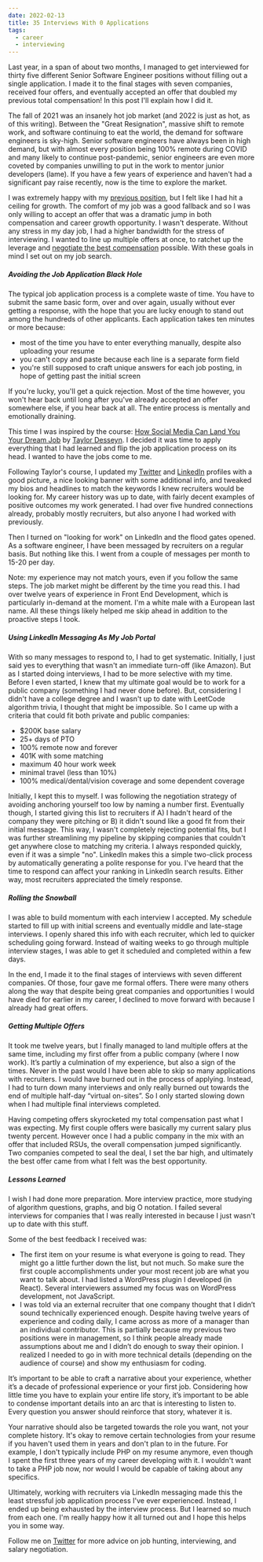 ```yaml
---
date: 2022-02-13
title: 35 Interviews With 0 Applications
tags:
  - career
  - interviewing
---
```


Last year, in a span of about two months, I managed to get interviewed for thirty five different Senior Software Engineer positions without filling out a single application. I made it to the final stages with seven companies, received four offers, and eventually accepted an offer that doubled my previous total compensation! In this post I'll explain how I did it.

The fall of 2021 was an insanely hot job market (and 2022 is just as hot, as of this writing). Between the "Great Resignation", massive shift to remote work, and software continuing to eat the world, the demand for software engineers is sky-high. Senior software engineers have always been in high demand, but with almost every position being 100% remote during COVID and many likely to continue post-pandemic, senior engineers are even more coveted by companies unwilling to put in the work to mentor junior developers (lame). If you have a few years of experience and haven't had a significant pay raise recently, now is the time to explore the market.

I was extremely happy with my [previous position](/two-year-work-retrospective), but I felt like I had hit a ceiling for growth. The comfort of my job was a good fallback and so I was only willing to accept an offer that was a dramatic jump in both compensation and career growth opportunity. I wasn't desperate. Without any stress in my day job, I had a higher bandwidth for the stress of interviewing. I wanted to line up multiple offers at once, to ratchet up the leverage and [negotiate the best compensation](/always-negotiate-your-salary) possible. With these goals in mind I set out on my job search.

##### Avoiding the Job Application Black Hole

The typical job application process is a complete waste of time. You have to submit the same basic form, over and over again, usually without ever getting a response, with the hope that you are lucky enough to stand out among the hundreds of other applicants. Each application takes ten minutes or more because:

- most of the time you have to enter everything manually, despite also uploading your resume
- you can't copy and paste because each line is a separate form field
- you're still supposed to craft unique answers for each job posting, in hope of getting past the initial screen

If you're lucky, you'll get a quick rejection. Most of the time however, you won't hear back until long after you've already accepted an offer somewhere else, if you hear back at all. The entire process is mentally and emotionally draining.

This time I was inspired by the course: [How Social Media Can Land You Your Dream Job](https://egghead.io/talks/egghead-how-social-media-can-land-you-your-dream-job) by [Taylor Desseyn](https://twitter.com/tdesseyn). I decided it was time to apply everything that I had learned and flip the job application process on its head. I wanted to have the jobs come to me.

Following Taylor's course, I updated my [Twitter](https://twitter.com/simpixelated) and [LinkedIn](https://www.linkedin.com/in/jordankohl/) profiles with a good picture, a nice looking banner with some additional info, and tweaked my bios and headlines to match the keywords I knew recruiters would be looking for. My career history was up to date, with fairly decent examples of positive outcomes my work generated. I had over five hundred connections already, probably mostly recruiters, but also anyone I had worked with previously.

Then I turned on "looking for work" on LinkedIn and the flood gates opened. As a software engineer, I have been messaged by recruiters on a regular basis. But nothing like this. I went from a couple of messages per month to 15-20 per day.

Note: my experience may not match yours, even if you follow the same steps. The job market might be different by the time you read this. I had over twelve years of experience in Front End Development, which is particularly in-demand at the moment. I'm a white male with a European last name. All these things likely helped me skip ahead in addition to the proactive steps I took.

##### Using LinkedIn Messaging As My Job Portal

With so many messages to respond to, I had to get systematic. Initially, I just said yes to everything that wasn't an immediate turn-off (like Amazon). But as I started doing interviews, I had to be more selective with my time. Before I even started, I knew that my ultimate goal would be to work for a public company (something I had never done before). But, considering I didn't have a college degree and I wasn't up to date with LeetCode algorithm trivia, I thought that might be impossible. So I came up with a criteria that could fit both private and public companies:

- $200K base salary
- 25+ days of PTO
- 100% remote now and forever
- 401K with some matching
- maximum 40 hour work week
- minimal travel (less than 10%)
- 100% medical/dental/vision coverage and some dependent coverage

Initially, I kept this to myself. I was following the negotiation strategy of avoiding anchoring yourself too low by naming a number first. Eventually though, I started giving this list to recruiters if A) I hadn't heard of the company they were pitching or B) it didn't sound like a good fit from their initial message. This way, I wasn't completely rejecting potential fits, but I was further streamlining my pipeline by skipping companies that couldn't get anywhere close to matching my criteria. I always responded quickly, even if it was a simple "no". LinkedIn makes this a simple two-click process by automatically generating a polite response for you. I've heard that the time to respond can affect your ranking in LinkedIn search results. Either way, most recruiters appreciated the timely response.

##### Rolling the Snowball

I was able to build momentum with each interview I accepted. My schedule started to fill up with initial screens and eventually middle and late-stage interviews. I openly shared this info with each recruiter, which led to quicker scheduling going forward. Instead of waiting weeks to go through multiple interview stages, I was able to get it scheduled and completed within a few days.

In the end, I made it to the final stages of interviews with seven different companies. Of those, four gave me formal offers. There were many others along the way that despite being great companies and opportunities I would have died for earlier in my career, I declined to move forward with because I already had great offers.

##### Getting Multiple Offers

It took me twelve years, but I finally managed to land multiple offers at the same time, including my first offer from a public company (where I now work). It’s partly a culmination of my experience, but also a sign of the times. Never in the past would I have been able to skip so many applications with recruiters. I would have burned out in the process of applying. Instead, I had to turn down many interviews and only really burned out towards the end of multiple half-day “virtual on-sites”. So I only started slowing down when I had multiple final interviews completed.

Having competing offers skyrocketed my total compensation past what I was expecting. My first couple offers were basically my current salary plus twenty percent. However once I had a public company in the mix with an offer that included RSUs, the overall compensation jumped significantly. Two companies competed to seal the deal, I set the bar high, and ultimately the best offer came from what I felt was the best opportunity.

##### Lessons Learned

I wish I had done more preparation. More interview practice, more studying of algorithm questions, graphs, and big O notation. I failed several interviews for companies that I was really interested in because I just wasn't up to date with this stuff.

Some of the best feedback I received was:

- The first item on your resume is what everyone is going to read. They might go a little further down the list, but not much. So make sure the first couple accomplishments under your most recent job are what you want to talk about. I had listed a WordPress plugin I developed (in React). Several interviewers assumed my focus was on WordPress development, not JavaScript.
- I was told via an external recruiter that one company thought that I didn’t sound technically experienced enough. Despite having twelve years of experience and coding daily, I came across as more of a manager than an individual contributor. This is partially because my previous two positions were in management, so I think people already made assumptions about me and I didn’t do enough to sway their opinion. I realized I needed to go in with more technical details (depending on the audience of course) and show my enthusiasm for coding.

It’s important to be able to craft a narrative about your experience, whether it’s a decade of professional experience or your first job. Considering how little time you have to explain your entire life story, it’s important to be able to condense important details into an arc that is interesting to listen to. Every question you answer should reinforce that story, whatever it is.

Your narrative should also be targeted towards the role you want, not your complete history. It's okay to remove certain technologies from your resume if you haven't used them in years and don't plan to in the future. For example, I don't typically include PHP on my resume anymore, even though I spent the first three years of my career developing with it. I wouldn't want to take a PHP job now, nor would I would be capable of taking about any specifics.

Ultimately, working with recruiters via LinkedIn messaging made this the least stressful job application process I've ever experienced. Instead, I ended up being exhausted by the interview process. But I learned so much from each one. I'm really happy how it all turned out and I hope this helps you in some way.

Follow me on [Twitter](https://twitter.com/simpixelated) for more advice on job hunting, interviewing, and salary negotiation.
